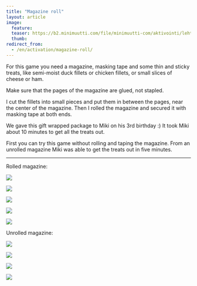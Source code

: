 ```yaml
---
title: "Magazine roll"
layout: article
image:
  feature:
  teaser: https://b2.minimuutti.com/file/minimuutti-com/aktivointi/lehtirulla/DSC36316-245px.jpg
  thumb:
redirect_from:
  - /en/activation/magazine-roll/
---
```


For this game you need a magazine, masking tape and some thin and sticky treats, like semi-moist duck fillets or chicken fillets, or small slices of cheese or ham.

Make sure that the pages of the magazine are glued, not stapled.

I cut the fillets into small pieces and put them in between the pages, near the center of the magazine. Then I rolled the magazine and secured it with masking tape at both ends.

We gave this gift wrapped package to Miki on his 3rd birthday :) It took Miki about 10 minutes to get all the treats out.

First you can try this game without rolling and taping the magazine. From an unrolled magazine Miki was able to get the treats out in five minutes.

---

Rolled magazine:

[![](https://b2.minimuutti.com/file/minimuutti-com/aktivointi/lehtirulla/DSC36316-800px.jpg)](https://dl.dropboxusercontent.com/sh/ea1wtnz7z734o12/AAA0nBm8UgaM6499gh5LxPfka/aktivointi/lehtirulla/DSC36316.jpg)

[![](https://b2.minimuutti.com/file/minimuutti-com/aktivointi/lehtirulla/DSC36330-800px.jpg)](https://dl.dropboxusercontent.com/sh/ea1wtnz7z734o12/AADatWkl-mXhiWjNccwJNalva/aktivointi/lehtirulla/DSC36330.jpg)

[![](https://b2.minimuutti.com/file/minimuutti-com/aktivointi/lehtirulla/DSC36415-800px.jpg)](https://dl.dropboxusercontent.com/sh/ea1wtnz7z734o12/AAANPYdc9THtIMOksIJNOStXa/aktivointi/lehtirulla/DSC36415.jpg)

[![](https://b2.minimuutti.com/file/minimuutti-com/aktivointi/lehtirulla/DSC36428-800px.jpg)](https://dl.dropboxusercontent.com/sh/ea1wtnz7z734o12/AABIBqFS5HtYWwer4Vc8OJcRa/aktivointi/lehtirulla/DSC36428.jpg)

[![](https://b2.minimuutti.com/file/minimuutti-com/aktivointi/lehtirulla/DSC36439-800px.jpg)](https://dl.dropboxusercontent.com/sh/ea1wtnz7z734o12/AAB_t151ez-BQA9X-PFkoNlUa/aktivointi/lehtirulla/DSC36439.jpg)

Unrolled magazine:

[![](https://b2.minimuutti.com/file/minimuutti-com/aktivointi/lehtirulla/DSC36306-800px.jpg)](https://dl.dropboxusercontent.com/sh/ea1wtnz7z734o12/AABnuDVp3vJR9ZvNnGfKIQ4ga/aktivointi/lehtirulla/DSC36306.jpg)

[![](https://b2.minimuutti.com/file/minimuutti-com/aktivointi/lehtirulla/DSC36181-800px.jpg)](https://dl.dropboxusercontent.com/sh/ea1wtnz7z734o12/AAAmIE0H5YUGiRdfAIsAohDwa/aktivointi/lehtirulla/DSC36181.jpg)

[![](https://b2.minimuutti.com/file/minimuutti-com/aktivointi/lehtirulla/DSC36120-800px.jpg)](https://dl.dropboxusercontent.com/sh/ea1wtnz7z734o12/AACugPIQ8y7oVuH1OQFz_Fdja/aktivointi/lehtirulla/DSC36120.jpg)

[![](https://b2.minimuutti.com/file/minimuutti-com/aktivointi/lehtirulla/DSC36290-800px.jpg)](https://dl.dropboxusercontent.com/sh/ea1wtnz7z734o12/AADmZ9_BTwM6e9QJaNZ9Y7x2a/aktivointi/lehtirulla/DSC36290.jpg)
